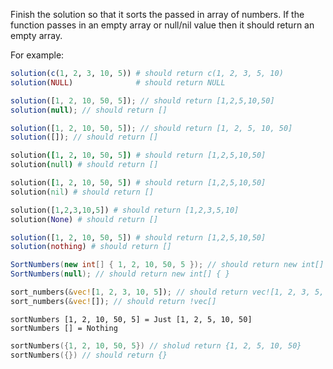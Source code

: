 Finish the solution so that it sorts the passed in array of numbers. If the function passes in an empty array or null/nil value then it should return an empty array.

For example:

```r
solution(c(1, 2, 3, 10, 5)) # should return c(1, 2, 3, 5, 10)
solution(NULL)              # should return NULL
```

```javascript
solution([1, 2, 10, 50, 5]); // should return [1,2,5,10,50]
solution(null); // should return []
```

```typescript
solution([1, 2, 10, 50, 5]); // should return [1, 2, 5, 10, 50]
solution([]); // should return []
```

```coffeescript
solution([1, 2, 10, 50, 5]) # should return [1,2,5,10,50]
solution(null) # should return []
```

```ruby
solution([1, 2, 10, 50, 5]) # should return [1,2,5,10,50]
solution(nil) # should return []
```

```python
solution([1,2,3,10,5]) # should return [1,2,3,5,10]
solution(None) # should return []
```

```julia
solution([1, 2, 10, 50, 5]) # should return [1,2,5,10,50]
solution(nothing) # should return []
```

```csharp
SortNumbers(new int[] { 1, 2, 10, 50, 5 }); // should return new int[] { 1, 2, 5, 10, 50 }
SortNumbers(null); // should return new int[] { }
```

```rust
sort_numbers(&vec![1, 2, 3, 10, 5]); // should return vec![1, 2, 3, 5, 10]
sort_numbers(&vec![]); // should return !vec[]
```

```Hakell
sortNumbers [1, 2, 10, 50, 5] = Just [1, 2, 5, 10, 50]
sortNumbers [] = Nothing
```

```cpp
sortNumbers({1, 2, 10, 50, 5}) // sholud return {1, 2, 5, 10, 50}
sortNumbers({}) // should return {}
```